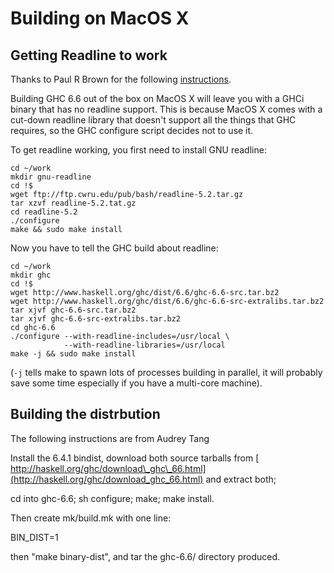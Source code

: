# Building on MacOS X


## Getting Readline to work



Thanks to Paul R Brown for the following [
instructions](http://mult.ifario.us/articles/2006/10/17/ghc-6-6-and-mac-os-x-readline-quick-fix).



Building GHC 6.6 out of the box on MacOS X will leave you with a GHCi binary that has no readline support.  This is because MacOS X comes with a cut-down readline library that doesn't support all the things that GHC requires, so the GHC configure script decides not to use it.



To get readline working, you first need to install GNU readline:


```wiki
cd ~/work
mkdir gnu-readline
cd !$
wget ftp://ftp.cwru.edu/pub/bash/readline-5.2.tar.gz
tar xzvf readline-5.2.tat.gz
cd readline-5.2
./configure
make && sudo make install
```


Now you have to tell the GHC build about readline:


```wiki
cd ~/work
mkdir ghc
cd !$
wget http://www.haskell.org/ghc/dist/6.6/ghc-6.6-src.tar.bz2
wget http://www.haskell.org/ghc/dist/6.6/ghc-6.6-src-extralibs.tar.bz2
tar xjvf ghc-6.6-src.tar.bz2
tar xjvf ghc-6.6-src-extralibs.tar.bz2
cd ghc-6.6
./configure --with-readline-includes=/usr/local \
            --with-readline-libraries=/usr/local
make -j && sudo make install
```


(`-j` tells make to spawn lots of processes building in parallel, it will probably save some time especially if you have a multi-core machine).


## Building the distrbution



The following instructions are from Audrey Tang



Install the 6.4.1 bindist, download both source
tarballs from [
http://haskell.org/ghc/download\_ghc\_66.html](http://haskell.org/ghc/download_ghc_66.html)
and extract both; 



cd into ghc-6.6; sh configure; make; make install.



Then create mk/build.mk with one line:



BIN\_DIST=1



then "make binary-dist", and tar the ghc-6.6/ directory produced.



